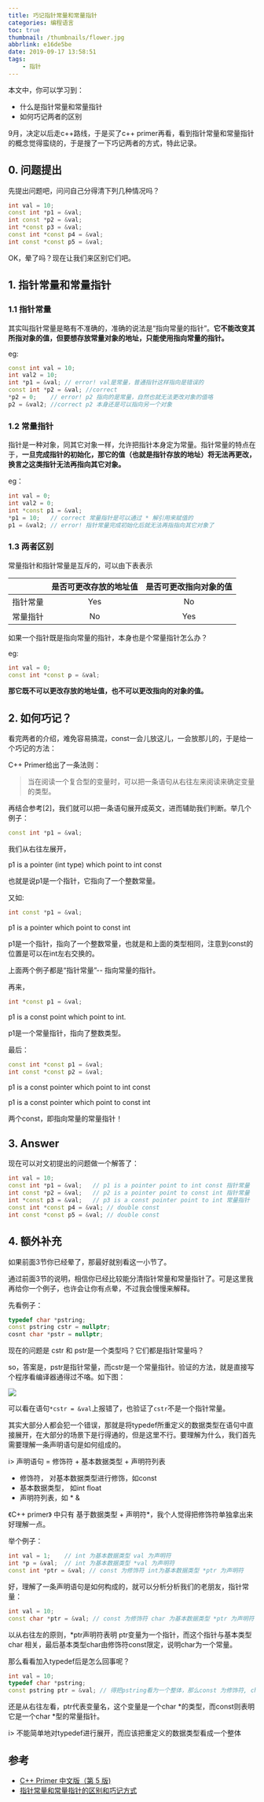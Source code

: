 ```yaml
---
title: 巧记指针常量和常量指针
categories: 编程语言
toc: true
thumbnail: /thumbnails/flower.jpg
abbrlink: e16de5be
date: 2019-09-17 13:58:51
tags:
	- 指针
---
```


本文中，你可以学习到：

- 什么是指针常量和常量指针
- 如何巧记两者的区别

9月，决定以后走c++路线，于是买了c++ primer再看，看到指针常量和常量指针的概念觉得蛮绕的，于是搜了一下巧记两者的方式，特此记录。
<!-- more -->
<!-- more -->
## 0. 问题提出

先提出问题吧，问问自己分得清下列几种情况吗？

```c++
int val = 10;
const int *p1 = &val;
int const *p2 = &val;
int *const p3 = &val;
const int *const p4 = &val;
int const *const p5 = &val;
```

OK，晕了吗？现在让我们来区别它们吧。

## 1. 指针常量和常量指针

### 1.1 指针常量

其实叫指针常量是略有不准确的，准确的说法是“指向常量的指针”。**它不能改变其所指对象的值，但要想存放常量对象的地址，只能使用指向常量的指针。**

eg:

```c++
const int val = 10;
int val2 = 10;
int *p1 = &val;	// error! val是常量，普通指针这样指向是错误的
const int *p2 = &val; //correct
*p2 = 0;	// error! p2 指向的是常量，自然也就无法更改对象的值咯
p2 = &val2;	//correct p2 本身还是可以指向另一个对象
```

### 1.2 常量指针

指针是一种对象，同其它对象一样，允许把指针本身定为常量。指针常量的特点在于，**一旦完成指针的初始化，那它的值（也就是指针存放的地址）将无法再更改，换言之这类指针无法再指向其它对象。**

eg：

```c++
int val = 0;
int val2 = 0;
int *const p1 = &val;
*p1 = 10;	// correct 常量指针是可以通过 * 解引用来赋值的
p1 = &val2; // error! 指针常量完成初始化后就无法再指指向其它对象了
```

### 1.3 两者区别

常量指针和指针常量是互斥的，可以由下表表示

|          | 是否可更改存放的地址值 | 是否可更改指向对象的值 |
| :------: | :--------------------: | :--------------------: |
| 指针常量 |          Yes           |           No           |
| 常量指针 |           No           |          Yes           |

如果一个指针既是指向常量的指针，本身也是个常量指针怎么办？

eg:

```c++
int val = 0;
const int *const p = &val;
```

**那它既不可以更改存放的地址值，也不可以更改指向的对象的值。**

## 2. 如何巧记？

看完两者的介绍，难免容易搞混，const一会儿放这儿，一会放那儿的，于是给一个巧记的方法：

C++ Primer给出了一条法则：

> 当在阅读一个复合型的变量时，可以把一条语句从右往左来阅读来确定变量的类型。

再结合参考[2]，我们就可以把一条语句展开成英文，进而辅助我们判断。举几个例子：

```c++
const int *p1 = &val;
```

我们从右往左展开，

p1 is a pointer  (int type) which point to int const

也就是说p1是一个指针，它指向了一个整数常量。

又如:

```c++
int const *p1 = &val;
```

p1 is a pointer which point to const int

p1是一个指针，指向了一个整数常量，也就是和上面的类型相同，注意到const的位置是可以在int左右交换的。

上面两个例子都是“指针常量”-- 指向常量的指针。

再来，

```c++
int *const p1 = &val;
```

p1 is a const point which point to int.

p1是一个常量指针，指向了整数类型。

最后：

```c++
const int *const p1 = &val;
int const *const p2 = &val;
```

p1 is a const pointer which point to int const

p1 is a const pointer which point to const int

两个const，即指向常量的常量指针！

## 3. Answer

现在可以对文初提出的问题做一个解答了：

```c++
int val = 10;
const int *p1 = &val;	// p1 is a pointer point to int const 指针常量
int const *p2 = &val;	// p2 is a pointer point to const int 指针常量
int *const p3 = &val;	// p3 is a const pointer point to int 常量指针
const int *const p4 = &val;	// double const 
int const *const p5 = &val; // double const
```



## 4. 额外补充

如果前面3节你已经晕了，那最好就别看这一小节了。

通过前面3节的说明，相信你已经比较能分清指针常量和常量指针了。可是这里我再给你一个例子，也许会让你有点晕，不过我会慢慢来解释。

先看例子：

```c++
typedef char *pstring;
const pstring cstr = nullptr;
cosnt char *pstr = nullptr;
```

现在的问题是 cstr 和 pstr是一个类型吗？它们都是指针常量吗？

so，答案是，pstr是指针常量，而cstr是一个常量指针。验证的方法，就是直接写个程序看编译器通得过不咯。如下图：

![](https://ae01.alicdn.com/kf/H2b34a04551584b1ea2862656a42d22deo.jpg)

可以看在语句`*cstr = &val`上报错了，也验证了`cstr`不是一个指针常量。

其实大部分人都会犯一个错误，那就是将typedef所重定义的数据类型在语句中直接展开，在大部分的场景下是行得通的，但是这里不行。要理解为什么，我们首先需要理解一条声明语句是如何组成的。

i> 声明语句 = 修饰符 + 基本数据类型 + 声明符列表

- 修饰符， 对基本数据类型进行修饰，如const
- 基本数据类型， 如int float
- 声明符列表，如 * &

《C++ primer》 中只有 基于数据类型 + 声明符*，我个人觉得把修饰符单独拿出来好理解一点。

举个例子：

```c++
int val = 1;	// int 为基本数据类型 val 为声明符
int *p = &val;  // int 为基本数据类型 *val 为声明符
const int *ptr = &val; // const 为修饰符 int为基本数据类型 *ptr 为声明符
```

好，理解了一条声明语句是如何构成的，就可以分析分析我们的老朋友，指针常量：

```c++
int val = 10;
const char *ptr = &val; // const 为修饰符 char 为基本数据类型 *ptr 为声明符
```

以从右往左的原则，*ptr声明符表明 ptr变量为一个指针，而这个指针与基本类型char 相关，最后基本类型char由修饰符const限定，说明char为一个常量。

那么看看加入typedef后是怎么回事呢？

```c++
int val = 10;
typedef char *pstring;
const pstring ptr = &val; // 得把pstring看为一个整体，那么const 为修饰符, char *为基本数据类型，ptr 为声明符
```

还是从右往左看，ptr代表变量名，这个变量是一个char *的类型，而const则表明它是一个char \*型的常量指针。

i> 不能简单地对typedef进行展开，而应该把重定义的数据类型看成一个整体

## 参考

- [C++ Primer 中文版（第 5 版)](https://book.douban.com/subject/25708312/)
- [指针常量和常量指针的区别和巧记方式](https://blog.csdn.net/youyou519/article/details/82704401)
